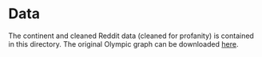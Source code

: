 # Data

The continent and cleaned Reddit data (cleaned for profanity) is contained in this directory. The original Olympic graph can be downloaded [here](https://github.com/wallscope/olympics-rdf/blob/master/data/olympics-nt-nodup.zip).